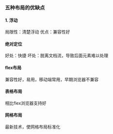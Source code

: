 ### 五种布局的优缺点

#### 1. 浮动
局限性：清楚浮动
优点：兼容性好
#### 绝对定位
好处：快捷
坏处：脱离文档流，导致后面元素难以处理
#### flex布局
兼容性好，易用，移动端常用，早期浏览器不兼容
#### 表格布局
相比flex浏览器支持好
#### 网格布局
最新技术，使网格布局标准化
